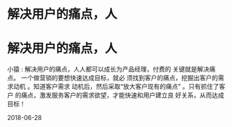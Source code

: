 # 解决用户的痛点，人

# 解决用户的痛点，人

小猿 : 解决用户的痛点，人人都可以成长为产品经理，付费的 关键就是解决痛点。 一个做营销的要想快速达成目标，就必 须找到客户的痛点，挖掘出客户的需求动机 。知道客户需求 动机后，然后采取“放大客户现有的痛点” 。只有抓住了客户 的痛点，激发服务客户的需求欲望，才能快速和用户建立良 好关系，从而达成目标！

2018-06-28